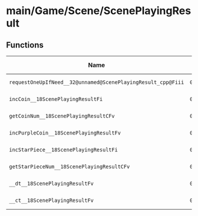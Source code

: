 # main/Game/Scene/ScenePlayingResult

## Functions

| Name | Address | Match % |
|------|---------|---------|
| `requestOneUpIfNeed__32@unnamed@ScenePlayingResult_cpp@Fiii` | `0x80346158` | :x: (0.0%) |
| `incCoin__18ScenePlayingResultFi` | `0x8034618C` | :x: (0.0%) |
| `getCoinNum__18ScenePlayingResultCFv` | `0x803461E4` | :x: (0.0%) |
| `incPurpleCoin__18ScenePlayingResultFv` | `0x803461F4` | :x: (0.0%) |
| `incStarPiece__18ScenePlayingResultFi` | `0x80346210` | :x: (0.0%) |
| `getStarPieceNum__18ScenePlayingResultCFv` | `0x8034629C` | :x: (0.0%) |
| `__dt__18ScenePlayingResultFv` | `0x803462A0` | :x: (0.0%) |
| `__ct__18ScenePlayingResultFv` | `0x803462F8` | :x: (0.0%) |